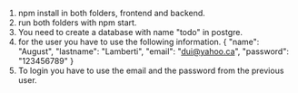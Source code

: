 1) npm install in both folders, frontend and backend.
2) run both folders with npm start.
3) You need to create a database with name "todo" in postgre.
4) for the user you have to use the following information.
{
    "name": "August", 
    "lastname": "Lamberti", 
    "email": "dui@yahoo.ca", 
    "password": "123456789"
}
4) To login you have to use the email and the password from the previous user.
